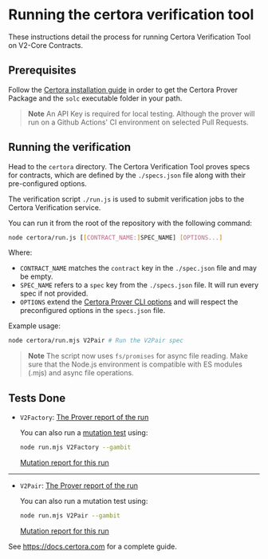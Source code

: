 # Running the certora verification tool

These instructions detail the process for running Certora Verification Tool on V2-Core Contracts.

## Prerequisites

Follow the [Certora installation guide](https://docs.certora.com/en/latest/docs/user-guide/getting-started/install.html) in order to get the Certora Prover Package and the `solc` executable folder in your path.

> **Note**
> An API Key is required for local testing. Although the prover will run on a Github Actions' CI environment on selected Pull Requests.

## Running the verification
Head to the `certora` directory.
The Certora Verification Tool proves specs for contracts, which are defined by the `./specs.json` file along with their pre-configured options.

The verification script `./run.js` is used to submit verification jobs to the Certora Verification service.

You can run it from the root of the repository with the following command:

```bash
node certora/run.js [[CONTRACT_NAME:]SPEC_NAME] [OPTIONS...]
```

Where:

- `CONTRACT_NAME` matches the `contract` key in the `./spec.json` file and may be empty.
- `SPEC_NAME` refers to a `spec` key from the `./specs.json` file. It will run every spec if not provided.
- `OPTIONS` extend the [Certora Prover CLI options](https://docs.certora.com/en/latest/docs/prover/cli/options.html#certora-prover-cli-options) and will respect the preconfigured options in the `specs.json` file.


Example usage:

```bash
node certora/run.mjs V2Pair # Run the V2Pair spec
```
> **Note**
> The script now uses `fs/promises` for async file reading. Make sure that the Node.js environment is compatible with ES modules (.mjs) and async file operations.
>

## Tests Done

- `V2Factory`: [The Prover report of the run](https://prover.certora.com/output/604718/0fbc94ff3006402181588546ae5a86e8?anonymousKey=3fc18c911234192e77e3a39b1d32a979400abb01)

    You can also run a [mutation test](https://docs.certora.com/en/latest/docs/gambit/index.html) using:
    ```bash 
    node run.mjs V2Factory --gambit
    ```

    [Mutation report for this run](https://mutation-testing.certora.com/?id=e8731e88-73b4-4e6a-a029-170872a96971&anonymousKey=74e25399-c8a9-4027-9a56-ea5c361e4a44)


---

- `V2Pair`: [The Prover report of the run](https://prover.certora.com/output/15800/2987524d197447f4944e13ed519390f9?anonymousKey=d09bc4f46c5bab5a51296938fbffeb9fcac03252)

    You can also run a mutation test using:
    ```bash 
    node run.mjs V2Pair --gambit
    ```

    [Mutation report for this run](https://mutation-testing.certora.com/?id=f3c55ab7-165d-430e-80aa-26391ed84429&anonymousKey=36977c9a-533e-48f0-913d-081696f4e4e4)




See https://docs.certora.com for a complete guide.
